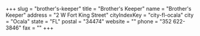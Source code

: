 +++
slug = "brother's-keeper"
title = "Brother's Keeper"
name = "Brother's Keeper"
address = "2 W Fort King Street"
cityIndexKey = "city-fl-ocala"
city = "Ocala"
state = "FL"
postal = "34474"
website = ""
phone = "352 622-3846"
fax = ""
+++
